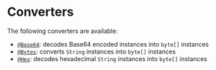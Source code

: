 # Converters

The following converters are available:

* [`@Base64`](base64.md): decodes Base64 encoded instances into `byte[]` instances
* [`@Bytes`](bytes.md): converts `String` instances into `byte[]` instances
* [`@Hex`](hex.md): decodes hexadecimal `String` instances into `byte[]` instances
